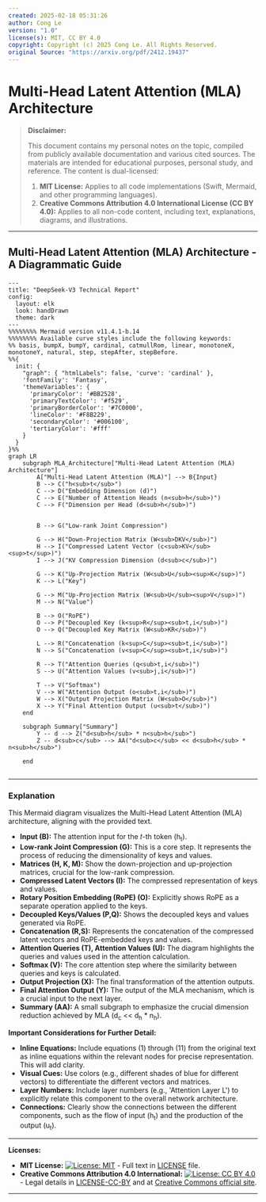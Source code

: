 ```yaml
---
created: 2025-02-18 05:31:26
author: Cong Le
version: "1.0"
license(s): MIT, CC BY 4.0
copyright: Copyright (c) 2025 Cong Le. All Rights Reserved.
original Source: "https://arxiv.org/pdf/2412.19437"
---
```




# Multi-Head Latent Attention (MLA) Architecture
> **Disclaimer:**
>
> This document contains my personal notes on the topic,
> compiled from publicly available documentation and various cited sources.
> The materials are intended for educational purposes, personal study, and reference.
> The content is dual-licensed:
> 1. **MIT License:** Applies to all code implementations (Swift, Mermaid, and other programming languages).
> 2. **Creative Commons Attribution 4.0 International License (CC BY 4.0):** Applies to all non-code content, including text, explanations, diagrams, and illustrations.
---


## Multi-Head Latent Attention (MLA) Architecture - A Diagrammatic Guide



```mermaid
---
title: "DeepSeek-V3 Technical Report"
config:
  layout: elk
  look: handDrawn
  theme: dark
---
%%%%%%%% Mermaid version v11.4.1-b.14
%%%%%%%% Available curve styles include the following keywords:
%% basis, bumpX, bumpY, cardinal, catmullRom, linear, monotoneX, monotoneY, natural, step, stepAfter, stepBefore.
%%{
  init: {
    "graph": { "htmlLabels": false, 'curve': 'cardinal' },
    'fontFamily': 'Fantasy',
    'themeVariables': {
      'primaryColor': '#BB2528',
      'primaryTextColor': '#f529',
      'primaryBorderColor': '#7C0000',
      'lineColor': '#F8B229',
      'secondaryColor': '#006100',
      'tertiaryColor': '#fff'
    }
  }
}%%
graph LR
    subgraph MLA_Architecture["Multi-Head Latent Attention (MLA) Architecture"]
        A["Multi-Head Latent Attention (MLA)"] --> B{Input}
        B --> C("h<sub>t</sub>")
        C --> D("Embedding Dimension (d)")
        C --> E("Number of Attention Heads (n<sub>h</sub>)")
        C --> F("Dimension per Head (d<sub>h</sub>)")
        
        
        B --> G("Low-rank Joint Compression")

        G --> H("Down-Projection Matrix (W<sub>DKV</sub>)")
        H --> I("Compressed Latent Vector (c<sub>KV</sub><sup>t</sup>)")
        I --> J("KV Compression Dimension (d<sub>c</sub>)")
        
        G --> K("Up-Projection Matrix (W<sub>U</sub><sup>K</sup>)")
        K --> L("Key")
        
        G --> M("Up-Projection Matrix (W<sub>U</sub><sup>V</sup>)")
        M --> N("Value")
        
        B --> O("RoPE")
        O --> P("Decoupled Key (k<sup>R</sup><sub>t,i</sub>)")
        O --> Q("Decoupled Key Matrix (W<sub>KR</sub>)")

        L --> R("Concatenation (k<sup>C</sup><sub>t,i</sub>)")
        N --> S("Concatenation (v<sup>C</sup><sub>t,i</sub>)")
        
        R --> T("Attention Queries (q<sub>t,i</sub>)")
        S --> U("Attention Values (v<sub>j,i</sub>)")
        
        T --> V("Softmax")
        V --> W("Attention Output (o<sub>t,i</sub>)")
        W --> X("Output Projection Matrix (W<sub>O</sub>)")
        X --> Y("Final Attention Output (u<sub>t</sub>)")
    end
    
    subgraph Summary["Summary"]
        Y -- d --> Z("d<sub>h</sub> * n<sub>h</sub>")
        Z -- d<sub>c</sub> --> AA("d<sub>c</sub> << d<sub>h</sub> * n<sub>h</sub>")

    end
    
```



---


### Explanation

This Mermaid diagram visualizes the Multi-Head Latent Attention (MLA) architecture, aligning with the provided text.

* **Input (B):**  The attention input for the 𝑡-th token (h<sub>t</sub>).
* **Low-rank Joint Compression (G):** This is a core step.  It represents the process of reducing the dimensionality of keys and values.
* **Matrices (H, K, M):** Show the down-projection and up-projection matrices, crucial for the low-rank compression.
* **Compressed Latent Vectors (I):** The compressed representation of keys and values.
* **Rotary Position Embedding (RoPE) (O):**  Explicitly shows RoPE as a separate operation applied to the keys.
* **Decoupled Keys/Values (P,Q):** Shows the decoupled keys and values generated via RoPE.
* **Concatenation (R,S):** Represents the concatenation of the compressed latent vectors and RoPE-embedded keys and values.
* **Attention Queries (T), Attention Values (U):** The diagram highlights the queries and values used in the attention calculation.
* **Softmax (V):** The core attention step where the similarity between queries and keys is calculated.
* **Output Projection (X):** The final transformation of the attention outputs.
* **Final Attention Output (Y):** The output of the MLA mechanism, which is a crucial input to the next layer.
* **Summary (AA):** A small subgraph to emphasize the crucial dimension reduction achieved by MLA (d<sub>c</sub> << d<sub>h</sub> * n<sub>h</sub>).

**Important Considerations for Further Detail:**

* **Inline Equations:**  Include equations (1) through (11) from the original text as inline equations within the relevant nodes for precise representation.  This will add clarity.
* **Visual Cues:** Use colors (e.g., different shades of blue for different vectors) to differentiate the different vectors and matrices.
* **Layer Numbers:** Include layer numbers (e.g., 'Attention Layer L') to explicitly relate this component to the overall network architecture.
* **Connections:**  Clearly show the connections between the different components, such as the flow of input (h<sub>t</sub>) and the production of the output (u<sub>t</sub>).




---
**Licenses:**

- **MIT License:**  [![License: MIT](https://img.shields.io/badge/License-MIT-yellow.svg)](LICENSE) - Full text in [LICENSE](LICENSE) file.
- **Creative Commons Attribution 4.0 International:** [![License: CC BY 4.0](https://licensebuttons.net/l/by/4.0/88x31.png)](LICENSE-CC-BY) - Legal details in [LICENSE-CC-BY](LICENSE-CC-BY) and at [Creative Commons official site](http://creativecommons.org/licenses/by/4.0/).

---